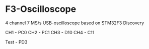 # F3-Oscilloscope
4 channel 7 MS/s USB-oscilloscope based on STM32F3 Discovery

 CH1 - PC0
 CH2 - PC1
 CH3 - D10
 CH4 - C11

Test - PD3
